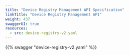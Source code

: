 ```yaml
---
title: "Device Registry Management API Specification"
linkTitle: "Device Registry Management API"
weight: 437
swaggerUI: true
resources:
  - src: device-registry-v2.yaml
---
```

{{% swagger "device-registry-v2.yaml" %}}
